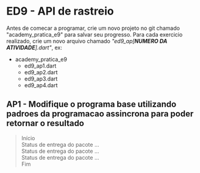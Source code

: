 # ED9 - API de rastreio

Antes de comecar a programar, crie um novo projeto no git chamado "academy_pratica_e9" para salvar seu progresso. Para
cada exercicio realizado, crie um novo arquivo chamado _"ed9_ap[**NUMERO DA ATIVIDADE**].dart"_, ex:

- academy_pratica_e9
    - ed9_ap1.dart
    - ed9_ap2.dart
    - ed9_ap3.dart
    - ed9_ap4.dart

## AP1 - Modifique o programa base utilizando padroes da programacao assincrona para poder retornar o resultado

> Início  
> Status de entrega do pacote ...  
> Status de entrega do pacote ...  
> Status de entrega do pacote ...  
> Fim  

